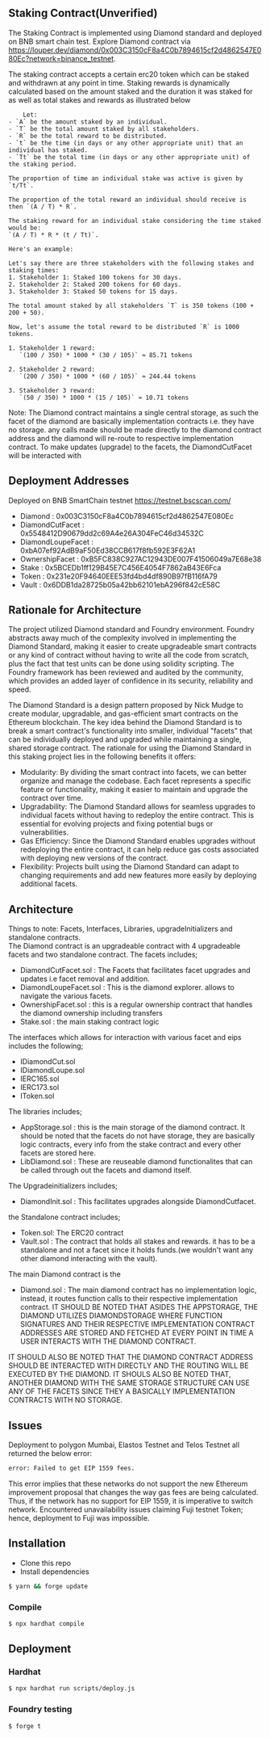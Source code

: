 ## Staking Contract(Unverified)
The Staking Contract is implemented using Diamond standard and deployed on BNB smart chain test. Explore Diamond contract via https://louper.dev/diamond/0x003C3150cF8a4C0b7894615cf2d4862547E080Ec?network=binance_testnet. 

The staking contract accepts a certain erc20 token which can be staked and withdrawn at any point in time. Staking rewards is dynamically calculated based on the amount staked and the duration it was staked for as well as total stakes and rewards as illustrated below 
```shell
    Let:
- `A` be the amount staked by an individual.
- `T` be the total amount staked by all stakeholders.
- `R` be the total reward to be distributed.
- `t` be the time (in days or any other appropriate unit) that an individual has staked.
- `Tt` be the total time (in days or any other appropriate unit) of the staking period.

The proportion of time an individual stake was active is given by `t/Tt`.

The proportion of the total reward an individual should receive is then `(A / T) * R`.

The staking reward for an individual stake considering the time staked would be:
`(A / T) * R * (t / Tt)`.

Here's an example:

Let's say there are three stakeholders with the following stakes and staking times:
1. Stakeholder 1: Staked 100 tokens for 30 days.
2. Stakeholder 2: Staked 200 tokens for 60 days.
3. Stakeholder 3: Staked 50 tokens for 15 days.

The total amount staked by all stakeholders `T` is 350 tokens (100 + 200 + 50).

Now, let's assume the total reward to be distributed `R` is 1000 tokens.

1. Stakeholder 1 reward:
   `(100 / 350) * 1000 * (30 / 105)` ≈ 85.71 tokens

2. Stakeholder 2 reward:
   `(200 / 350) * 1000 * (60 / 105)` ≈ 244.44 tokens

3. Stakeholder 3 reward:
   `(50 / 350) * 1000 * (15 / 105)` ≈ 10.71 tokens

```
Note: The Diamond contract maintains a single central storage, as such the facet of the diamond are basically implementation contracts i.e. they have no storage.
any calls made should be made directly to the diamond contract address and the diamond will re-route to respective implementation contract. To make updates (upgrade) to the facets,
the DiamondCutFacet will be interacted with 

## Deployment Addresses 
Deployed on BNB SmartChain testnet https://testnet.bscscan.com/
- Diamond : 0x003C3150cF8a4C0b7894615cf2d4862547E080Ec
- DiamondCutFacet : 0x5548412D90679dd2c69A4e26A304FeC46d34532C
- DiamondLoupeFacet : 0xbA07ef92AdB9aF50Ed38CCB617f8fb592E3F62A1
- OwnershipFacet : 0xB5FC838C927AC12943DE007F41506049a7E68e38
- Stake : 0x5BCEDb1ff129B45E7C456E4054F7862aB43E6Fca
- Token : 0x231e20F94640EEE53fd4bd4df890B97fB116fA79
- Vault : 0x6DDB1da28725b05a42bb62101ebA296f842cE58C

## Rationale for Architecture
The project utilized Diamond standard and Foundry environment. Foundry abstracts away much of the complexity involved in implementing the Diamond Standard, making it easier to create upgradeable smart contracts or any kind of contract without having to write all the code from scratch, plus the fact that test units can be done using solidity scripting. The Foundry framework has been reviewed and audited by the community, which provides an added layer of confidence in its security, reliability and speed.

The Diamond Standard is a design pattern proposed by Nick Mudge to create modular, upgradable, and gas-efficient smart contracts on the Ethereum blockchain. The key idea behind the Diamond Standard is to break a smart contract's functionality into smaller, individual "facets" that can be individually deployed and upgraded while maintaining a single, shared storage contract.
The rationale for using the Diamond Standard in this staking project lies in the following benefits it offers:
- Modularity: By dividing the smart contract into facets, we can better organize and manage the codebase. Each facet represents a specific feature or functionality, making it easier to maintain and upgrade the contract over time.
- Upgradability: The Diamond Standard allows for seamless upgrades to individual facets without having to redeploy the entire contract. This is essential for evolving projects and fixing potential bugs or vulnerabilities.
- Gas Efficiency: Since the Diamond Standard enables upgrades without redeploying the entire contract, it can help reduce gas costs associated with deploying new versions of the contract.
- Flexibility: Projects built using the Diamond Standard can adapt to changing requirements and add new features more easily by deploying additional facets.

## Architecture
Things to note: Facets, Interfaces, Libraries, upgradeInitializers and standalone contracts.  
The Diamond contract is an upgradeable contract with 4 upgradeable facets and two standalone contract. The facets includes;
- DiamondCutFacet.sol : The Facets that facilitates facet upgrades and updates i.e facet removal and addition.
- DiamondLoupeFacet.sol : This is the diamond explorer. allows to navigate the various facets.
- OwnershipFacet.sol : this is a regular ownership contract that handles the diamond ownership including transfers
- Stake.sol : the main staking contract logic

The interfaces which allows for interaction with various facet and eips includes the following;
- IDiamondCut.sol
- IDiamondLoupe.sol
- IERC165.sol
- IERC173.sol
- IToken.sol

The libraries includes; 
- AppStorage.sol : this is the main storage of the diamond contract. It should be noted that the facets do not have storage, they are basically logic contracts, every info from the stake contract and every other facets are stored here.
- LibDiamond.sol : These are reuseable diamond functionalites that can be called through out the facets and diamond itself.

The Upgradeinitializers includes;
- DiamondInit.sol : This facilitates upgrades alongside DiamondCutfacet. 

the Standalone contract includes;
- Token.sol: The ERC20 contract
- Vault.sol : The contract that holds all stakes and rewards. it has to be a standalone and not a facet since it holds funds.(we wouldn't want any other diamond interacting with the vault).

The main Diamond contract is the 
- Diamond.sol : The main diamond contract has no implementation logic, instead, it routes function calls to their respective implementation contract. IT SHOULD BE NOTED THAT ASIDES THE APPSTORAGE, THE DIAMOND UTILIZES DIAMONDSTORAGE WHERE FUNCTION SIGNATURES AND THEIR RESPECTIVE IMPLEMENTATION CONTRACT ADDRESSES ARE STORED AND FETCHED AT EVERY POINT IN TIME A USER INTERACTS WITH THE DIAMOND CONTRACT.

IT SHOULD ALSO BE NOTED THAT THE DIAMOND CONTRACT ADDRESS SHOULD BE INTERACTED WITH DIRECTLY AND THE ROUTING WILL BE EXECUTED BY THE DIAMOND.
IT SHOULS ALSO BE NOTED THAT, ANOTHER DIAMOND WITH THE SAME STORAGE STRUCTURE CAN USE ANY OF THE FACETS SINCE THEY A BASICALLY IMPLEMENTATION CONTRACTS WITH NO STORAGE.


## Issues 
Deployment to polygon Mumbai, Elastos Testnet and Telos Testnet all returned the below error:
```bash
error: Failed to get EIP 1559 fees.
```
This error implies that these networks do not support the new Ethereum improvement proposal that changes the way gas fees are being 
calculated. Thus, if the network has no support for EIP 1559, it is imperative to switch network. Encountered unavailability issues claiming Fuji testnet Token;  hence, deployment to Fuji was impossible.
## Installation

- Clone this repo
- Install dependencies

```bash
$ yarn && forge update
```

### Compile

```bash
$ npx hardhat compile
```

## Deployment

### Hardhat

```bash
$ npx hardhat run scripts/deploy.js
```

### Foundry testing

```bash
$ forge t
```

